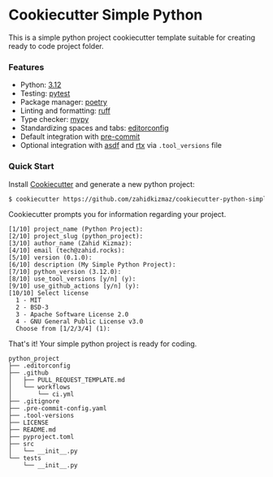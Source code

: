 # Cookiecutter Simple Python

This is a simple python project cookiecutter template suitable for creating ready to code project folder.

### Features

- Python: [3.12](https://docs.python.org/release/3.12.0/)
- Testing: [pytest](https://github.com/pytest-dev/pytest/)
- Package manager: [poetry](https://github.com/python-poetry/poetry)
- Linting and formatting: [ruff](https://github.com/astral-sh/ruff)
- Type checker: [mypy](https://github.com/python/mypy)
- Standardizing spaces and tabs: [editorconfig](https://editorconfig.org/)
- Default integration with [pre-commit](https://github.com/pre-commit/pre-commit)
- Optional integration with [asdf](https://github.com/asdf-vm/asdf) and [rtx](https://github.com/jdx/rtx) via `.tool_versions` file

### Quick Start

Install [Cookiecutter](https://github.com/cookiecutter/cookiecutter) and generate a new python project:

```bash
$ cookiecutter https://github.com/zahidkizmaz/cookiecutter-python-simple
```

Cookiecutter prompts you for information regarding your project.
```no-highlight
[1/10] project_name (Python Project):
[2/10] project_slug (python_project):
[3/10] author_name (Zahid Kizmaz):
[4/10] email (tech@zahid.rocks):
[5/10] version (0.1.0):
[6/10] description (My Simple Python Project):
[7/10] python_version (3.12.0):
[8/10] use_tool_versions [y/n] (y):
[9/10] use_github_actions [y/n] (y):
[10/10] Select license
  1 - MIT
  2 - BSD-3
  3 - Apache Software License 2.0
  4 - GNU General Public License v3.0
  Choose from [1/2/3/4] (1):
```

That's it! Your simple python project is ready for coding.
```no-highlight
python_project
├── .editorconfig
├── .github
│   ├── PULL_REQUEST_TEMPLATE.md
│   └── workflows
│       └── ci.yml
├── .gitignore
├── .pre-commit-config.yaml
├── .tool-versions
├── LICENSE
├── README.md
├── pyproject.toml
├── src
│   └── __init__.py
└── tests
    └── __init__.py
```
